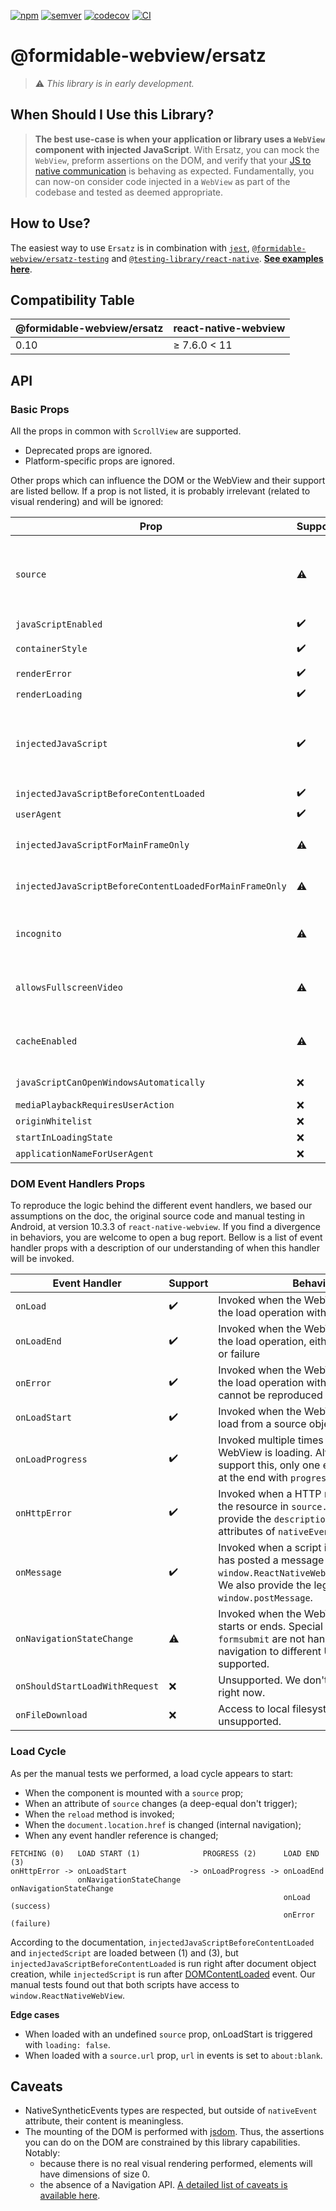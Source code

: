 [![npm](https://img.shields.io/npm/v/@formidable-webview/ersatz)](https://www.npmjs.com/package/@formidable-webview/ersatz)
[![semver](https://img.shields.io/badge/semver-2.0.0-e10079.svg)](https://semver.org/spec/v2.0.0.html)
[![codecov](https://img.shields.io/codecov/c/gh/formidable-webview/ersatz)](https://codecov.io/gh/formidable-webview/ersatz)
[![CI](https://github.com/formidable-webview/ersatz/workflows/CI/badge.svg?branch=master)](https://github.com/formidable-webview/ersatz/actions?query=branch%3Amaster+workflow%3ACI)

# @formidable-webview/ersatz

> :warning: _This library is in early development._

## When Should I Use this Library?

> **The best use-case is when your application or library uses a `WebView`
> component with injected JavaScript**. With Ersatz, you can mock the
> `WebView`, preform assertions on the DOM, and verify that your [JS to native
> communication](https://github.com/react-native-community/react-native-webview/blob/master/docs/Guide.md#communicating-between-js-and-native)
> is behaving as expected. Fundamentally, you can now-on consider code injected in a
> `WebView` as part of the codebase and tested as deemed appropriate.

## How to Use?

The easiest way to use `Ersatz` is in combination with
[`jest`](https://www.npmjs.com/package/jest),
[`@formidable-webview/ersatz-testing`](https://www.npmjs.com/package/@formidable-webview/ersatz-testing)
and
[`@testing-library/react-native`](https://www.npmjs.com/package/@testing-library/react-native).
**[See examples here](https://github.com/formidable-webview/ersatz-testing#readme)**.

## Compatibility Table

| @formidable-webview/ersatz | react-native-webview |
| -------------------------- | -------------------- |
| 0.10                       | ≥ 7.6.0 < 11         |

## API

### Basic Props

All the props in common with `ScrollView` are supported.

- Deprecated props are ignored.
- Platform-specific props are ignored.

Other props which can influence the DOM or the WebView and their support are
listed bellow. If a prop is not listed, it is probably irrelevant (related to
visual rendering) and will be ignored:

| Prop                                                    | Support            | Comments                                                                                                                          |
| ------------------------------------------------------- | ------------------ | --------------------------------------------------------------------------------------------------------------------------------- |
| `source`                                                | :warning:          | Both remote URI (including body, headers and method) and inline HTML are supported. Local files are not supported.                |
| `javaScriptEnabled`                                     | :heavy_check_mark: |                                                                                                                                   |
| `containerStyle`                                        | :heavy_check_mark: | Mapped to ScrollView `contentContainerStyle`.                                                                                     |
| `renderError`                                           | :heavy_check_mark: |                                                                                                                                   |
| `renderLoading`                                         | :heavy_check_mark: |                                                                                                                                   |
| `injectedJavaScript`                                    | :heavy_check_mark: | This code is evaluated in the DOM by jsdom. The code shouldn't be able to access scopes outside of the DOM, thanks to sandboxing. |
| `injectedJavaScriptBeforeContentLoaded`                 | :heavy_check_mark: | Ibidem.                                                                                                                           |
| `userAgent`                                             | :heavy_check_mark: |                                                                                                                                   |
| `injectedJavaScriptForMainFrameOnly`                    | :warning:          | Consider the behavior of Ersatz as if this prop was forced to `true`.                                                             |
| `injectedJavaScriptBeforeContentLoadedForMainFrameOnly` | :warning:          | Consider the behavior of Ersatz as if this prop was forced to `true`.                                                             |
| `incognito`                                             | :warning:          | Technically, that is true because nothing is persisted between to jsdom instantiations!                                           |
| `allowsFullscreenVideo`                                 | :warning:          | There are no visual rendering in jsdom, so this prop cannot be emulated.                                                          |
| `cacheEnabled`                                          | :warning:          | There is no cache implemented in jsdom. You can consider value `false`.                                                           |
| `javaScriptCanOpenWindowsAutomatically`                 | :x:                | Navigation is not (yet) supported.                                                                                                |
| `mediaPlaybackRequiresUserAction`                       | :x:                |                                                                                                                                   |
| `originWhitelist`                                       | :x:                |                                                                                                                                   |
| `startInLoadingState`                                   | :x:                |                                                                                                                                   |
| `applicationNameForUserAgent`                           | :x:                |                                                                                                                                   |

### DOM Event Handlers Props

To reproduce the logic behind the different event handlers, we based our
assumptions on the doc, the original source code and manual testing in Android,
at version 10.3.3 of `react-native-webview`. If you find a divergence in
behaviors, you are welcome to open a bug report. Bellow is a list of event
handler props with a description of our understanding of when this handler will
be invoked.

| Event Handler                  | Support            | Behavior                                                                                                                                                   |
| ------------------------------ | ------------------ | ---------------------------------------------------------------------------------------------------------------------------------------------------------- |
| `onLoad`                       | :heavy_check_mark: | Invoked when the WebView has finished the load operation with success.                                                                                     |
| `onLoadEnd`                    | :heavy_check_mark: | Invoked when the WebView has finished the load operation, either with a success or failure                                                                 |
| `onError`                      | :heavy_check_mark: | Invoked when the WebView has finished the load operation with a failure. Failures cannot be reproduced though.                                             |
| `onLoadStart`                  | :heavy_check_mark: | Invoked when the WebView is starting to load from a source object.                                                                                         |
| `onLoadProgress`               | :heavy_check_mark: | Invoked multiple times when the WebView is loading. Although we support this, only one event will be fired at the end with `progress: 1`.                  |
| `onHttpError`                  | :heavy_check_mark: | Invoked when a HTTP request fetching the resource in `source.uri` fails. We do provide the `description` and `httpStatus` attributes of `nativeEvent`.     |
| `onMessage`                    | :heavy_check_mark: | Invoked when a script in the backend has posted a message with `window.ReactNativeWebView.postMessage`. We also provide the legacy `window.postMessage`.   |
| `onNavigationStateChange`      | :warning:          | Invoked when the WebView loading starts or ends. Special events such as `formsubmit` are not handled. Also, navigation to different URLs is not supported. |
| `onShouldStartLoadWithRequest` | :x:                | Unsupported. We don't have navigation right now.                                                                                                           |
| `onFileDownload`               | :x:                | Access to local filesystem is unsupported.                                                                                                                 |

### Load Cycle

As per the manual tests we performed, a load cycle appears to start:

- When the component is mounted with a `source` prop;
- When an attribute of `source` changes (a deep-equal don't trigger);
- When the `reload` method is invoked;
- When the `document.location.href` is changed (internal navigation);
- When any event handler reference is changed;

```
FETCHING (0)   LOAD START (1)              PROGRESS (2)      LOAD END (3)
onHttpError -> onLoadStart              -> onLoadProgress -> onLoadEnd
               onNavigationStateChange                       onNavigationStateChange
                                                             onLoad (success)
                                                             onError (failure)
```

According to the documentation, `injectedJavaScriptBeforeContentLoaded` and
`injectedScript` are loaded between (1) and (3), but
`injectedJavaScriptBeforeContentLoaded` is run right after document object
creation, while `injectedScript` is run after
[DOMContentLoaded](https://developer.mozilla.org/en-US/docs/Web/API/Document/DOMContentLoaded_event)
event. Our manual tests found out that both scripts have access to
`window.ReactNativeWebView`.

**Edge cases**

- When loaded with an undefined `source` prop, onLoadStart is triggered with `loading: false`.
- When loaded with a `source.url` prop, `url` in events is set to `about:blank`.

## Caveats

- NativeSyntheticEvents types are respected, but outside of `nativeEvent`
  attribute, their content is meaningless.
- The mounting of the DOM is performed with
  [jsdom](https://github.com/jsdom/jsdom). Thus, the assertions you can do on
  the DOM are constrained by this library capabilities. Notably:
  - because there is no real visual rendering performed, elements will have dimensions of
    size 0.
  - the absence of a Navigation API.
    [A detailed list of caveats is available here](https://github.com/jsdom/jsdom#caveats).
